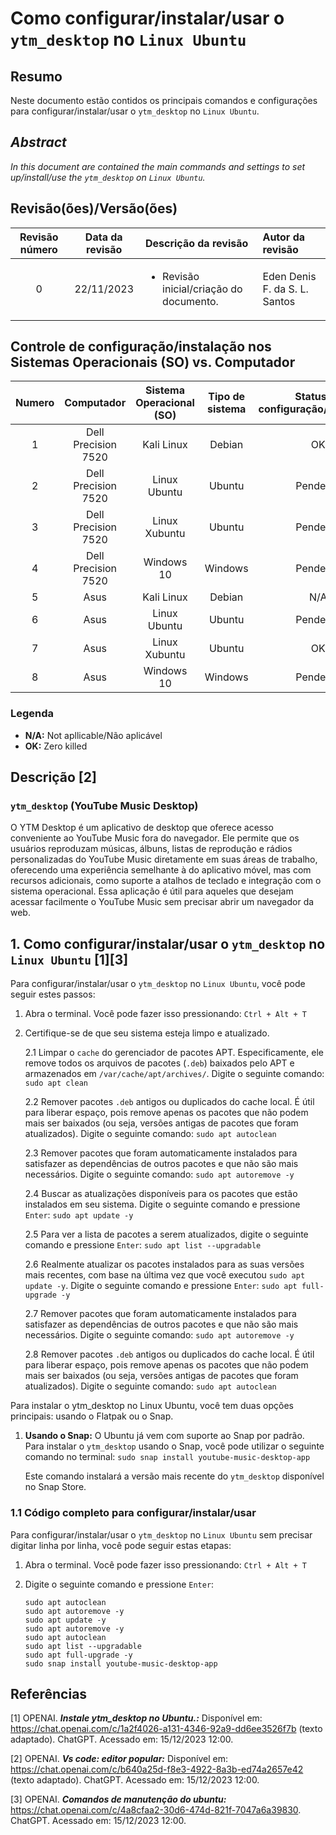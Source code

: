 # Como configurar/instalar/usar o `ytm_desktop` no `Linux Ubuntu`

## Resumo

Neste documento estão contidos os principais comandos e configurações para configurar/instalar/usar o `ytm_desktop` no `Linux Ubuntu`.

## _Abstract_

_In this document are contained the main commands and settings to set up/install/use the `ytm_desktop` on `Linux Ubuntu`._

## Revisão(ões)/Versão(ões)

|Revisão número |Data da revisão |Descrição da revisão                                   |Autor da revisão             |
|:-------------:|:--------------:|:------------------------------------------------------|:----------------------------|
|0              |22/11/2023      |<ul><li>Revisão inicial/criação do documento.</li></ul>|Eden Denis F. da S. L. Santos|

## Controle de configuração/instalação nos Sistemas Operacionais (SO) vs. Computador

|Numero|Computador          |Sistema Operacional (SO) |Tipo de sistema |Status da configuração/instalação|
|:----:|:------------------:|:-----------------------:|:--------------:|:-------------------------------:|
|1     |Dell Precision 7520 |Kali   Linux             |Debian          |OK                               |
|2     |Dell Precision 7520 |Linux Ubuntu             |Ubuntu          |Pendente                         |
|3     |Dell Precision 7520 |Linux Xubuntu            |Ubuntu          |Pendente                         |
|4     |Dell Precision 7520 |Windows 10               |Windows         |Pendente                         |
|5     |Asus                |Kali   Linux             |Debian          |N/A                              |
|6     |Asus                |Linux Ubuntu             |Ubuntu          |Pendente                         |
|7     |Asus                |Linux Xubuntu            |Ubuntu          |OK                               |
|8     |Asus                |Windows 10               |Windows         |Pendente                         |

### Legenda

- **N/A:** Not apllicable/Não aplicável
- **OK:** Zero killed

## Descrição [2]

### `ytm_desktop` (YouTube Music Desktop)

O YTM Desktop é um aplicativo de desktop que oferece acesso conveniente ao YouTube Music fora do navegador. Ele permite que os usuários reproduzam músicas, álbuns, listas de reprodução e rádios personalizadas do YouTube Music diretamente em suas áreas de trabalho, oferecendo uma experiência semelhante à do aplicativo móvel, mas com recursos adicionais, como suporte a atalhos de teclado e integração com o sistema operacional. Essa aplicação é útil para aqueles que desejam acessar facilmente o YouTube Music sem precisar abrir um navegador da web.


## 1. Como configurar/instalar/usar o `ytm_desktop` no `Linux Ubuntu` [1][3]

Para configurar/instalar/usar o `ytm_desktop` no `Linux Ubuntu`, você pode seguir estes passos:

1. Abra o terminal. Você pode fazer isso pressionando: `Ctrl + Alt + T`    

2. Certifique-se de que seu sistema esteja limpo e atualizado.

    2.1 Limpar o `cache` do gerenciador de pacotes APT. Especificamente, ele remove todos os arquivos de pacotes (`.deb`) baixados pelo APT e armazenados em `/var/cache/apt/archives/`. Digite o seguinte comando: `sudo apt clean` 
    
    2.2 Remover pacotes `.deb` antigos ou duplicados do cache local. É útil para liberar espaço, pois remove apenas os pacotes que não podem mais ser baixados (ou seja, versões antigas de pacotes que foram atualizados). Digite o seguinte comando: `sudo apt autoclean`

    2.3 Remover pacotes que foram automaticamente instalados para satisfazer as dependências de outros pacotes e que não são mais necessários. Digite o seguinte comando: `sudo apt autoremove -y`

    2.4 Buscar as atualizações disponíveis para os pacotes que estão instalados em seu sistema. Digite o seguinte comando e pressione `Enter`: `sudo apt update -y`

    2.5 Para ver a lista de pacotes a serem atualizados, digite o seguinte comando e pressione `Enter`:  `sudo apt list --upgradable`

    2.6 Realmente atualizar os pacotes instalados para as suas versões mais recentes, com base na última vez que você executou `sudo apt update -y`. Digite o seguinte comando e pressione `Enter`: `sudo apt full-upgrade -y`

    2.7 Remover pacotes que foram automaticamente instalados para satisfazer as dependências de outros pacotes e que não são mais necessários. Digite o seguinte comando: `sudo apt autoremove -y`

    2.8 Remover pacotes `.deb` antigos ou duplicados do cache local. É útil para liberar espaço, pois remove apenas os pacotes que não podem mais ser baixados (ou seja, versões antigas de pacotes que foram atualizados). Digite o seguinte comando: `sudo apt autoclean`

Para instalar o ytm_desktop no Linux Ubuntu, você tem duas opções principais: usando o Flatpak ou o Snap.

1. **Usando o Snap:** O Ubuntu já vem com suporte ao Snap por padrão. Para instalar o `ytm_desktop` usando o Snap, você pode utilizar o seguinte comando no terminal: `sudo snap install youtube-music-desktop-app`

    Este comando instalará a versão mais recente do `ytm_desktop` disponível no Snap Store.

### 1.1 Código completo para configurar/instalar/usar

Para configurar/instalar/usar o `ytm_desktop` no `Linux Ubuntu` sem precisar digitar linha por linha, você pode seguir estas etapas:

1. Abra o terminal. Você pode fazer isso pressionando: `Ctrl + Alt + T`

2. Digite o seguinte comando e pressione `Enter`:

    ```
    sudo apt autoclean
    sudo apt autoremove -y
    sudo apt update -y
    sudo apt autoremove -y
    sudo apt autoclean
    sudo apt list --upgradable
    sudo apt full-upgrade -y
    sudo snap install youtube-music-desktop-app
    ```


## Referências

[1] OPENAI. ***Instale ytm_desktop no Ubuntu.:*** Disponível em: <https://chat.openai.com/c/1a2f4026-a131-4346-92a9-dd6ee3526f7b> (texto adaptado). ChatGPT. Acessado em: 15/12/2023 12:00.

[2] OPENAI. ***Vs code: editor popular:*** Disponível em: <https://chat.openai.com/c/b640a25d-f8e3-4922-8a3b-ed74a2657e42> (texto adaptado). ChatGPT. Acessado em: 15/12/2023 12:00.

[3] OPENAI. ***Comandos de manutenção do ubuntu:*** https://chat.openai.com/c/4a8cfaa2-30d6-474d-821f-7047a6a39830. ChatGPT. Acessado em: 15/12/2023 12:00.
